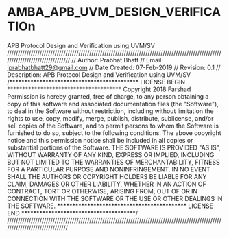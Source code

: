 # AMBA_APB_UVM_DESIGN_VERIFICATIOn
APB Protocol Design and Verification using UVM/SV
////////////////////////////////////////////////////////////////////////////////////////////////////////////////////////////////
// Author:    Prabhat Bhatt
// Email:     iprabhatbhatt29@gmail.com
// Date Created: 07-Feb-2019
// Revision: 0.1
// Description: APB Protocol Design and Verification using UVM/SV
/******************************************* LICENSE BEGIN **************************************
Copyright 2018 Farshad
Permission is hereby granted, free of charge, to any person obtaining a copy of this software and associated documentation files (the "Software"), to deal in the Software without restriction, including without limitation the rights to use, copy, modify, merge, publish, distribute, sublicense, and/or sell copies of the Software, and to permit persons to whom the Software is furnished to do so, subject to the following conditions:
The above copyright notice and this permission notice shall be included in all copies or substantial portions of the Software.
THE SOFTWARE IS PROVIDED "AS IS", WITHOUT WARRANTY OF ANY KIND, EXPRESS OR IMPLIED, INCLUDING BUT NOT LIMITED TO THE WARRANTIES OF MERCHANTABILITY, FITNESS FOR A PARTICULAR PURPOSE AND NONINFRINGEMENT. IN NO EVENT SHALL THE AUTHORS OR COPYRIGHT HOLDERS BE LIABLE FOR ANY CLAIM, DAMAGES OR OTHER LIABILITY, WHETHER IN AN ACTION OF CONTRACT, TORT OR OTHERWISE, ARISING FROM, OUT OF OR IN CONNECTION WITH THE SOFTWARE OR THE USE OR OTHER DEALINGS IN THE SOFTWARE.
******************************************* LICENSE END **************************************/
///////////////////////////////////////////////////////////////////////////////////////////////////////////////////////////////
